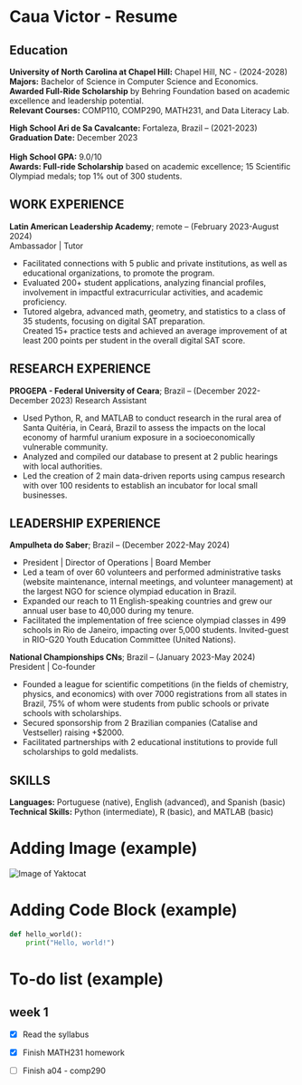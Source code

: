 # Caua Victor - Resume
## Education
**University of North Carolina at Chapel Hill:** Chapel Hill, NC - (2024-2028) <br>
**Majors:** Bachelor of Science in Computer Science and Economics. <br>
**Awarded Full-Ride Scholarship** by Behring Foundation based on academic excellence and leadership potential. <br>
**Relevant Courses:** COMP110, COMP290, MATH231, and Data Literacy Lab. <br>


**High School Ari de Sa Cavalcante:** Fortaleza, Brazil – (2021-2023) <br>
**Graduation Date:** December 2023		<br>		
**High School GPA:**  9.0/10 <br>
**Awards: Full-ride Scholarship** based on academic excellence; 15 Scientific Olympiad medals; top 1% out of 300 students.<br>

## WORK EXPERIENCE <br>
**Latin American Leadership Academy**; remote – (February 2023-August 2024) <br>
Ambassador  |  Tutor
- Facilitated connections with 5 public and private institutions, as well as educational organizations, to promote the program. <br>
- Evaluated 200+ student applications, analyzing financial profiles, involvement in impactful extracurricular activities, and academic proficiency. <br>
- Tutored algebra, advanced math, geometry, and statistics to a class of 35 students, focusing on digital SAT preparation. <br>
Created 15+ practice tests and achieved an average improvement of at least 200 points per student in the overall digital SAT score. <br>

## RESEARCH EXPERIENCE
**PROGEPA - Federal University of Ceara**; Brazil – (December 2022-December 2023)
Research Assistant  <br>
- Used Python, R, and MATLAB to conduct research in the rural area of Santa Quitéria, in Ceará, Brazil to assess the impacts on the local economy of harmful uranium exposure in a socioeconomically vulnerable community.<br>
- Analyzed and compiled our database to present at 2 public hearings with local authorities.<br>
- Led the creation of 2 main data-driven reports using campus research with over 100 residents to establish an incubator for local small businesses. <br>
## LEADERSHIP EXPERIENCE <br>
**Ampulheta do Saber**; Brazil – (December 2022-May 2024)<br>
- President | Director of Operations | Board Member <br>
- Led a team of over 60 volunteers and performed administrative tasks (website maintenance, internal meetings, and volunteer management) at the largest NGO for science olympiad education in Brazil.<br>
- Expanded our reach to 11 English-speaking countries and grew our annual user base to 40,000 during my tenure.<br>
- Facilitated the implementation of free science olympiad classes in 499 schools in Rio de Janeiro, impacting over 5,000 students.
Invited-guest in RIO-G20 Youth Education Committee (United Nations).<br>

**National Championships CNs**; Brazil – (January 2023-May 2024) <br>
President | Co-founder <br>
- Founded a league for scientific competitions (in the fields of chemistry, physics, and economics) with over 7000 registrations from all states in Brazil, 75% of whom were students from public schools or private schools with scholarships. <br>
- Secured sponsorship from 2 Brazilian companies (Catalise and Vestseller)  raising +$2000. <br>
- Facilitated partnerships with 2 educational institutions to provide full scholarships to gold medalists. <br>

## SKILLS <br>
**Languages:** Portuguese (native), English (advanced), and Spanish (basic)<br>
**Technical Skills:** Python (intermediate), R (basic), and MATLAB (basic)<br>

# Adding Image (example)
![Image of Yaktocat](https://octodex.github.com/images/yaktocat.png)

# Adding Code Block (example)
```python
def hello_world():
    print("Hello, world!")
```

# To-do list (example)
## week 1
- [x] Read the syllabus
- [x] Finish MATH231 homework
- [ ] Finish a04 - comp290

